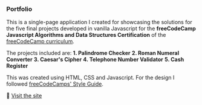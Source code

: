 ### Portfolio

This is a single-page application I created for showcasing the solutions for the five final projects developed in vanilla Javascript for the **freeCodeCamp Javascript Algorithms and Data Structures Certification** of the [freeCodeCamp curriculum](https://www.freecodecamp.org/learn).

The projects included are:
**1. Palindrome Checker**
**2. Roman Numeral Converter**
**3. Caesar's Cipher**
**4. Telephone Number Validator**
**5. Cash Register**

This was created using HTML, CSS and Javascript. For the design I followed [freeCodeCamps' Style Guide](https://design-style-guide.freecodecamp.org/).

🔗 [Visit the site](https://neatdisorder.github.io/fcc-javascript-algorithms-and-data-structures/)
